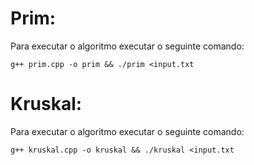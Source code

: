 # Prim:

Para executar o algoritmo executar o seguinte comando:

```
g++ prim.cpp -o prim && ./prim <input.txt
```

# Kruskal:

Para executar o algoritmo executar o seguinte comando:

```
g++ kruskal.cpp -o kruskal && ./kruskal <input.txt
```